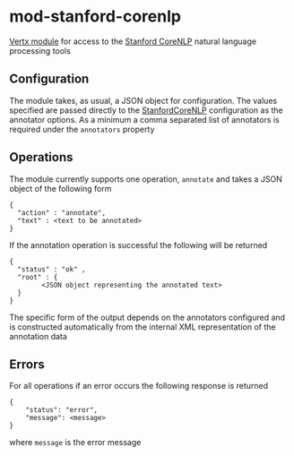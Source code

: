 mod-stanford-corenlp
====================

[Vertx module](http://vertx.io/) for access to the [Stanford CoreNLP](http://nlp.stanford.edu/software/corenlp.shtml) natural language processing tools


## Configuration

The module takes, as usual, a JSON object for configuration. The values specified are passed directly to the
[StanfordCoreNLP]() configuration as the annotator options. As a minimum a comma separated list of annotators
is required under the `annotators` property

## Operations

The module currently supports one operation, `annotate` and takes a JSON object of the following form

```
{
  "action" : "annotate",
  "text" : <text to be annotated>
}

```
If the annotation operation is successful the following will be returned

```
{
  "status" : "ok" ,
  "root" : {
        <JSON object representing the annotated text>
  }
}
```

The specific form of the output depends on the annotators configured and is constructed automatically from the internal XML representation of
the annotation data


## Errors

For all operations if an error occurs the following response is returned

```
{
    "status": "error",
    "message": <message>
}
```
where `message` is the error message

